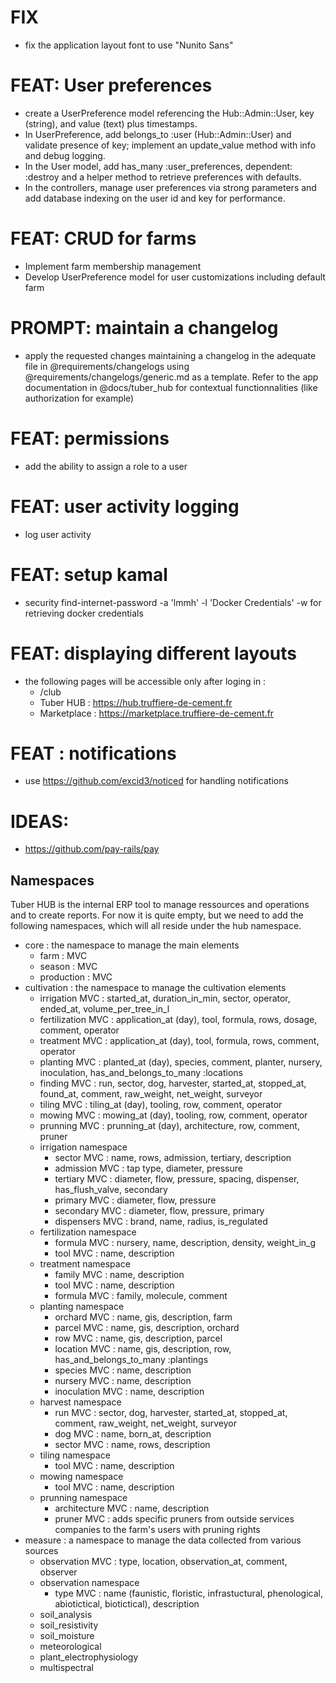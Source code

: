 # FIX
- fix the application layout font to use "Nunito Sans"

# FEAT: User preferences
- create a UserPreference model referencing the Hub::Admin::User, key (string), and value (text) plus timestamps.
- In UserPreference, add belongs_to :user (Hub::Admin::User) and validate presence of key; implement an update_value method with info and debug logging.
- In the User model, add has_many :user_preferences, dependent: :destroy and a helper method to retrieve preferences with defaults.
- In the controllers, manage user preferences via strong parameters and add database indexing on the user id and key for performance.

# FEAT: CRUD for farms
- Implement farm membership management
- Develop UserPreference model for user customizations including default farm

# PROMPT: maintain a changelog
- apply the requested changes maintaining a changelog in the adequate file in @requirements/changelogs using @requirements/changelogs/generic.md as a template. Refer to the app documentation in @docs/tuber_hub for contextual functionnalities (like authorization for example)

# FEAT: permissions
- add the ability to assign a role to a user

# FEAT: user activity logging
- log user activity

# FEAT: setup kamal
- security find-internet-password -a 'lmmh' -l 'Docker Credentials' -w for retrieving docker credentials

# FEAT: displaying different layouts
- the following pages will be accessible only after loging in :
  - /club
  - Tuber HUB : https://hub.truffiere-de-cement.fr
  - Marketplace : https://marketplace.truffiere-de-cement.fr

# FEAT : notifications
- use https://github.com/excid3/noticed for handling notifications

# IDEAS:
- https://github.com/pay-rails/pay

## Namespaces
Tuber HUB is the internal ERP tool to manage ressources and operations and to create reports.
For now it is quite empty, but we need to add the following namespaces, which will all reside under the hub namespace.

- core : the namespace to manage the main elements
  - farm : MVC
  - season : MVC
  - production : MVC
- cultivation : the namespace to manage the cultivation elements
  - irrigation MVC : started_at, duration_in_min, sector, operator, ended_at, volume_per_tree_in_l
  - fertilization MVC : application_at (day), tool, formula, rows, dosage, comment, operator
  - treatment MVC : application_at (day), tool, formula, rows, comment, operator
  - planting MVC : planted_at (day), species, comment, planter, nursery, inoculation, has_and_belongs_to_many :locations
  - finding MVC : run, sector, dog, harvester, started_at, stopped_at, found_at, comment, raw_weight, net_weight, surveyor
  - tiling MVC : tiling_at (day), tooling, row, comment, operator
  - mowing MVC : mowing_at (day), tooling, row, comment, operator
  - prunning MVC : prunning_at (day), architecture, row, comment, pruner
  - irrigation namespace
    - sector MVC : name, rows, admission, tertiary, description
    - admission MVC : tap type, diameter, pressure
    - tertiary MVC : diameter, flow, pressure, spacing, dispenser, has_flush_valve, secondary
    - primary MVC : diameter, flow, pressure
    - secondary MVC : diameter, flow, pressure, primary
    - dispensers MVC : brand, name, radius, is_regulated
  - fertilization namespace
    - formula MVC : nursery, name, description, density, weight_in_g
    - tool MVC : name, description
  - treatment namespace
    - family MVC : name, description
    - tool MVC : name, description
    - formula MVC : family, molecule, comment
  - planting namespace
    - orchard MVC : name, gis, description, farm
    - parcel MVC : name, gis, description, orchard
    - row MVC : name, gis, description, parcel
    - location MVC : name, gis, description, row, has_and_belongs_to_many :plantings
    - species MVC : name, description
    - nursery MVC : name, description
    - inoculation MVC : name, description
  - harvest namespace
    - run MVC : sector, dog, harvester, started_at, stopped_at, comment, raw_weight, net_weight, surveyor
    - dog MVC : name, born_at, description
    - sector MVC : name, rows, description
  - tiling namespace
    - tool MVC : name, description
  - mowing namespace
    - tool MVC : name, description
  - prunning namespace
    - architecture MVC : name, description
    - pruner MVC : adds specific pruners from outside services companies to the farm's users with pruning rights
- measure : a namespace to manage the data collected from various sources
  - observation MVC : type, location, observation_at, comment, observer
  - observation namespace
    - type MVC : name (faunistic, floristic, infrastuctural, phenological, abiotictical, biotictical), description
  - soil_analysis
  - soil_resistivity
  - soil_moisture
  - meteorological
  - plant_electrophysiology
  - multispectral
